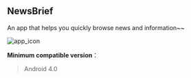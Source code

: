## NewsBrief

An app that helps you quickly browse news and information~~

![app_icon](https://github.com/Yuziquan/NewsBrief/blob/master/Screenshots/app_icon.jpg)



**Minimum compatible version**：

> Android 4.0



